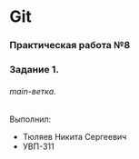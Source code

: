 # Git
### Практическая работа №8
### Задание 1.
###### main-ветка. 

Выполнил:
* Тюляев Никита Сергеевич
* УВП-311
